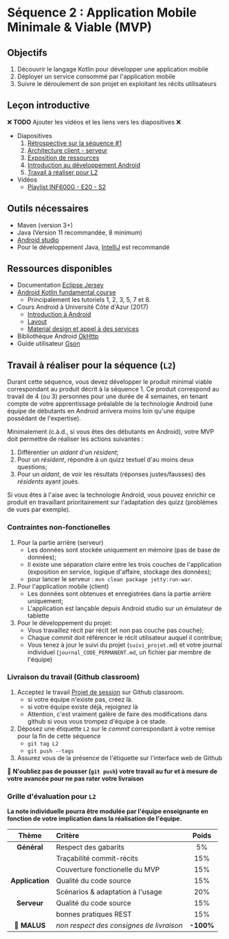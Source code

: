# Séquence 2 : Application Mobile Minimale & Viable (MVP)

## Objectifs

  1. Découvrir le langage Kotlin pour développer une application mobile
  2. Déployer un service consommé par l'application mobile
  4. Suivre le déroulement de son projet en exploitant les récits utilisateurs

## Leçon introductive

:x: **TODO** Ajouter les vidéos et les liens vers les diapositives :x:

- Diapositives
    1. [Rétrospective sur la séquence #1](./seq2/Seq2_Part1.pdf)
    2. [Architecture client - serveur](./seq2/Seq2_Part2.pdf)
    3. [Exposition de ressources](./seq2/Seq2_Part3.pdf)
    4. [Introduction au développement Android](./seq2/Seq2_Part4.pdf)
    5. [Travail à réaliser pour L2](./seq2/Seq2_Part5.pdf)
- Vidéos
    - [Playlist INF600G - E20 - S2](https://www.youtube.com/playlist?list=PLpni-AW3kOU6cqO9rA57oKkO5mQayT1kR)

## Outils nécessaires

  - Maven (version 3+)
  - Java (Version 11 recommandée, 8 minimum)
  - [Android studio](https://developer.android.com/studio/)
  - Pour le développement Java, [IntelliJ](https://www.jetbrains.com/fr-fr/idea/download/) est recommandé

## Ressources disponibles

- Documentation [Eclipse Jersey](https://eclipse-ee4j.github.io/jersey.github.io/documentation/latest/index.html)
- [Android Kotlin fundamental course](https://codelabs.developers.google.com/android-kotlin-fundamentals/)
    - Principalement les tutoriels 1, 2, 3, 5, 7 et 8.
- Cours Android à Université Côte d'Azur (2017)
    - [Introduction à Android](./seq2/uca_android_1.pdf)
    - [Layout](./seq2/uca_android_2.pdf)
    - [Material design et appel à des services](./seq2/uca_android_3.pdf)
- Bibliothèque Android [OkHttp](https://github.com/square/okhttp)
- Guide utilisateur [Gson](https://github.com/google/gson/blob/master/UserGuide.md)



## Travail à réaliser pour la séquence (`L2`)

Durant cette séquence, vous devez développer le produit minimal viable correspondant au produit décrit à la séquence 1. Ce produit correspond au travail de 4 (ou 3) personnes pour une durée de 4 semaines, en tenant compte de votre apprentissage préalable de la technologie Android (une équipe de débutants en Android arrivera moins loin qu'une équipe possédant de l'expertise).

Minimalement (c.à.d., si vous êtes des débutants en Android), votre MVP doit permettre de réaliser les actions suivantes :

1. Différentier un _aidant_ d'un _résident_;
2. Pour un _résident_, répondre à un quizz textuel d'au moins deux questions;
3. Pour un _aidant_, de voir les résultats (réponses justes/fausses) des _résidents_ ayant joués.

Si vous êtes à l'aise avec la technologie Android, vous pouvez enrichir ce produit en travaillant prioritairement sur l'adaptation des quizz (problèmes de vues par exemple).


### Contraintes non-fonctionelles

1. Pour la partie arrière (serveur)
    - Les données sont stockée uniquement en mémoire (pas de base de données);
    - Il existe une séparation claire entre les trois couches de l'application (exposition en service, logique d'affaire, stockage des données);
    - pour lancer le serveur : `mvn clean package jetty:run-war`.
2. Pour l'application mobile (client)
    - Les données sont obtenues et enregistrées dans la partie arrière uniquement;
    - L'application est lançable depuis Android studio sur un émulateur de tablette
3. Pour le développement du projet:
    - Vous travaillez récit par récit (et non pas couche pas couche);
    - Chaque _commit_ doit référencer le récit utilisateur auquel il contribue;
    - Vous tenez à jour le suivi du projet (`suivi_projet.md`) et votre journal individuel (`journal_CODE_PERMANENT.md`, un fichier par membre de l'équipe)


### Livraison du travail (Github classroom)

1. Acceptez le travail [Projet de session](https://classroom.github.com/g/BfPOer2u) sur Github classroom.
    - si votre équipe n'existe pas, créez là.
    - si votre équipe existe déjà, rejoignez là
    - Attention, c'est vraiment galère de faire des modifications dans github si vous vous trompez d'équipe à ce stade.
2. Déposez une étiquette `L2` sur le _commit_ correspondant à votre remise pour la fin de cette séquence
    - `git tag L2`
    - `git push --tags`
3. Assurez vous de la présence de l'étiquette sur l'interface web de Github

:rotating_light: **N'oubliez pas de pousser (`git push`) votre travail au fur et à mesure de votre avancée pour ne pas rater votre livraison**

### Grille d'évaluation pour `L2`

**La note individuelle pourra être modulée par l'équipe enseignante en fonction de votre implication dans la réalisation de l'équipe.**

| Thème         | Critère                      | Poids |
| :---:         | :---                         | :---: |
| **Général**   | Respect des gabarits         | 5%    |
|               | Traçabilité commit-récits    | 15%   |
|               | Couverture fonctionelle du MVP | 15%   |
| **Application**  | Qualité du code source    | 15%   |
|               | Scénarios & adaptation à l'usage | 20%  
| **Serveur**   | Qualité du code source     | 15%   |
|               | bonnes pratiques REST      | 15%   |
| :rotating_light: **MALUS**     | _non respect des consignes de livraison_ | **-100%** |
